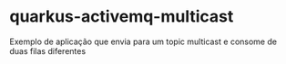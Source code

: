 # quarkus-activemq-multicast
Exemplo de aplicação que envia para um topic multicast e consome de duas filas diferentes
